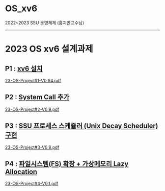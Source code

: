 # OS_xv6
2022~2023 SSU 운영체제 (홍지만교수님)

---
# 2023 OS xv6 설계과제
## P1 : [xv6 설치](https://github.com/20190511/OS_xv6/tree/main/%23P1%20%EC%84%A4%EA%B3%84%EA%B3%BC%EC%A0%9C)
[23-OS-Project#1-V0.94.pdf](https://github.com/20190511/OS_xv6/files/14230725/23-OS-Project.1-V0.94.pdf)
## P2 : [System Call 추가](https://github.com/20190511/OS_xv6/tree/main/%23P2_%EC%84%A4%EA%B3%84%EA%B3%BC%EC%A0%9C)
[23-OS-Project#2-V0.9.pdf](https://github.com/20190511/OS_xv6/files/14230726/23-OS-Project.2-V0.9.pdf)
## P3 : [SSU 프로세스 스케쥴러 (Unix Decay Scheduler) 구현](https://github.com/20190511/OS_xv6/tree/main/%23P3_%EC%84%A4%EA%B3%84%EA%B3%BC%EC%A0%9C)
[23-OS-Project#3-V0.9.pdf](https://github.com/20190511/OS_xv6/files/14230727/23-OS-Project.3-V0.9.pdf)
## P4 : [파일시스템(FS) 확장 + 가상메모리 Lazy Allocation](https://github.com/20190511/OS_xv6/tree/main/%23P4_%EC%84%A4%EA%B3%84%EA%B3%BC%EC%A0%9C)
[23-OS-Project#4-V0.1.pdf](https://github.com/20190511/OS_xv6/files/14230728/23-OS-Project.4-V0.1.pdf)
